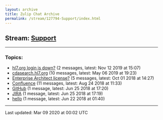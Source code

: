 ```yaml
---
layout: archive
title: Zulip Chat Archive
permalink: /stream/127794-Support/index.html
---
```


## Stream: [Support](https://hl7webmaster.github.io/zulip-hl7-org/stream/127794-Support/index.html)
---

### Topics:

* [hl7.org login is down?](topic/hl7.2Eorg.20login.20is.20down.3F.html) (2 messages, latest: Nov 12 2019 at 15:07)
* [cdasearch.hl7.org](topic/cdasearch.2Ehl7.2Eorg.html) (10 messages, latest: May 06 2019 at 19:23)
* [Enterprise Architect license?](topic/Enterprise.20Architect.20license.3F.html) (5 messages, latest: Oct 01 2018 at 14:27)
* [Confluence](topic/Confluence.html) (11 messages, latest: Aug 24 2018 at 11:33)
* [GitHub](topic/GitHub.html) (1 message, latest: Jun 25 2018 at 17:20)
* [JIRA](topic/JIRA.html) (1 message, latest: Jun 25 2018 at 17:19)
* [hello](topic/hello.html) (1 message, latest: Jun 22 2018 at 01:40)

<hr><p>Last updated: Mar 09 2020 at 00:02 UTC</p>